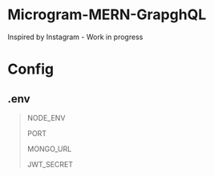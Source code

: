# Microgram-MERN-GrapghQL
Inspired by Instagram - Work in progress

# Config

## .env
>NODE_ENV
>
>PORT
>
>MONGO_URL
>
>JWT_SECRET
